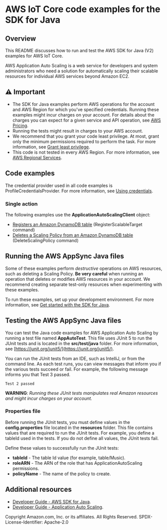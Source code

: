 # AWS IoT Core code examples for the SDK for Java

## Overview
This README discusses how to run and test the AWS SDK for Java (V2) examples for AWS IoT Core.

AWS Application Auto Scaling is a web service for developers and system administrators who need a solution for automatically scaling their scalable resources for individual AWS services beyond Amazon EC2.

## ⚠️ Important
* The SDK for Java examples perform AWS operations for the account and AWS Region for which you've specified credentials. Running these examples might incur charges on your account. For details about the charges you can expect for a given service and API operation, see [AWS Pricing](https://aws.amazon.com/pricing/).
* Running the tests might result in charges to your AWS account.
* We recommend that you grant your code least privilege. At most, grant only the minimum permissions required to perform the task. For more information, see [Grant least privilege](https://docs.aws.amazon.com/IAM/latest/UserGuide/best-practices.html#grant-least-privilege). 
* This code is not tested in every AWS Region. For more information, see [AWS Regional Services](https://aws.amazon.com/about-aws/global-infrastructure/regional-product-services).

## Code examples

The credential provider used in all code examples is ProfileCredentialsProvider. For more information, see [Using credentials](https://docs.aws.amazon.com/sdk-for-java/latest/developer-guide/credentials.html).

### Single action

The following examples use the **ApplicationAutoScalingClient** object:

- [Registers an Amazon DynamoDB table](https://github.com/awsdocs/aws-doc-sdk-examples/blob/main/javav2/example_code/appautoscale/src/main/java/com/example/appautoscale/EnableDynamoDBAutoscaling.java) (RegisterScalableTarget command)
- [Deletes a Scaling Policy from an Amazon DynamoDB table](https://github.com/awsdocs/aws-doc-sdk-examples/blob/main/javav2/example_code/appautoscale/src/main/java/com/example/appautoscale/DisableDynamoDBAutoscaling.java) (DeleteScalingPolicy command)

## Running the AWS AppSync Java files

Some of these examples perform *destructive* operations on AWS resources, such as deleting a Scaling Policy. **Be very careful** when running an operation that deletes or modifies AWS resources in your account. We recommend creating separate test-only resources when experimenting with these examples.

To run these examples, set up your development environment. For more information, 
see [Get started with the SDK for Java](https://docs.aws.amazon.com/sdk-for-java/latest/developer-guide/setup.html). 


 ## Testing the AWS AppSync Java files

You can test the Java code examples for AWS Application Auto Scaling by running a test file named **AppAutoTest**. This file uses JUnit 5 to run the JUnit tests and is located in the **src/test/java** folder. For more information, see [https://junit.org/junit5/](https://junit.org/junit5/).

You can run the JUnit tests from an IDE, such as IntelliJ, or from the command line. As each test runs, you can view messages that inform you if the various tests succeed or fail. For example, the following message informs you that Test 3 passed.

	Test 2 passed

**WARNING**: _Running these JUnit tests manipulates real Amazon resources and might incur charges on your account._

 ### Properties file
Before running the JUnit tests, you must define values in the **config.properties** file located in the **resources** folder. This file contains values that are required to run the JUnit tests. For example, you define a tableId used in the tests. If you do not define all values, the JUnit tests fail.

Define these values to successfully run the JUnit tests:

- **tableId** - The table Id value (for example, table/Music).  
- **roleARN** - The ARN of the role that has ApplicationAutoScaling permissions.
- **policyName** - The name of the policy to create.

## Additional resources
* [Developer Guide - AWS SDK for Java](https://docs.aws.amazon.com/sdk-for-java/latest/developer-guide/home.html).
* [Developer Guide - Application Auto Scaling](https://docs.aws.amazon.com/autoscaling/application/userguide/what-is-application-auto-scaling.html).

Copyright Amazon.com, Inc. or its affiliates. All Rights Reserved. SPDX-License-Identifier: Apache-2.0